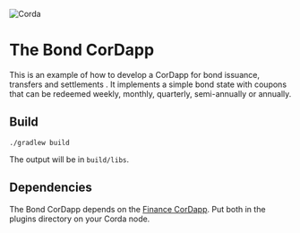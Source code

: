 ![Corda](https://www.corda.net/wp-content/uploads/2016/11/fg005_corda_b.png)

# The Bond CorDapp

This is an example of how to develop a CorDapp for bond issuance, transfers and settlements . It implements a simple bond state with coupons that can be redeemed weekly, monthly, quarterly, semi-annually or annually.  

## Build

```
./gradlew build
```

The output will be in `build/libs`.

## Dependencies

The Bond CorDapp depends on the [Finance CorDapp](https://dl.bintray.com/r3/corda/net/corda/corda-finance/1.0.0/corda-finance-1.0.0.jar). Put both in the plugins directory on your Corda node.

